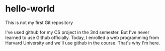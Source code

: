 # hello-world
This is not my first Git repository

I've used github for my CS project in the 3nd semester. But I've never learned to use Github officially.
Today, I enrolled a web programming from Harvard University and we'll use github in the course.
That's why I'm here.
